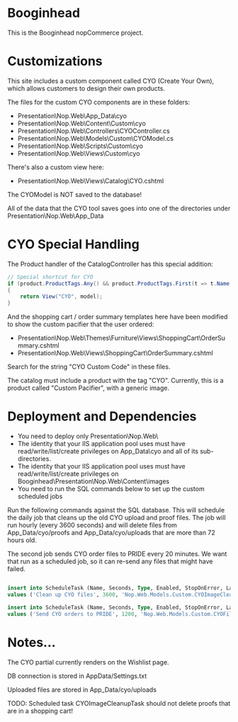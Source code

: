 # Booginhead

This is the Booginhead nopCommerce project.

# Customizations

This site includes a custom component called CYO (Create Your Own), 
which allows customers to design their own products.

The files for the custom CYO components are in these folders:

* Presentation\Nop.Web\App_Data\cyo
* Presentation\Nop.Web\Content\Custom\cyo
* Presentation\Nop.Web\Controllers\CYOController.cs
* Presentation\Nop.Web\Models\Custom\CYOModel.cs
* Presentation\Nop.Web\Scripts\Custom\cyo
* Presentation\Nop.Web\Views\Custom\cyo

There's also a custom view here:

* Presentation\Nop.Web\Views\Catalog\CYO.cshtml

The CYOModel is NOT saved to the database! 

All of the data that the CYO tool saves goes into one of the directories
under Presentation\Nop.Web\App_Data

# CYO Special Handling

The Product handler of the CatalogController has this special addition:

```c#
// Special shortcut for CYO
if (product.ProductTags.Any() && product.ProductTags.First(t => t.Name == "CYO") != null)
{
	return View("CYO", model);
}
```

And the shopping cart / order summary templates here have been modified to show 
the custom pacifier that the user ordered:

* Presentation\Nop.Web\Themes\Furniture\Views\ShoppingCart\OrderSummary.cshtml
* Presentation\Nop.Web\Views\ShoppingCart\OrderSummary.cshtml

Search for the string "CYO Custom Code" in these files.

The catalog must include a product with the tag "CYO". Currently, this is a product called
"Custom Pacifier", with a generic image.

# Deployment and Dependencies

* You need to deploy only Presentation\Nop.Web\
* The identity that your IIS application pool uses must have 
read/write/list/create privileges on App_Data\cyo and all of
its sub-directories.
* The identity that your IIS application pool uses must have 
read/write/list/create privileges on Booginhead\Presentation\Nop.Web\Content\images
* You need to run the SQL commands below to set up the custom scheduled jobs

Run the following commands against the SQL database. This will schedule the
daily job that cleans up the old CYO upload and proof files. The job will
run hourly (every 3600 seconds) and will delete files from App_Data/cyo/proofs
and App_Data/cyo/uploads that are more than 72 hours old.

The second job sends CYO order files to PRIDE every 20 minutes. We want that 
run as a scheduled job, so it can re-send any files that might have failed.

```sql

insert into ScheduleTask (Name, Seconds, Type, Enabled, StopOnError, LastStartUTC, LastEndUTC, LastSuccessUTC)
values ('Clean up CYO files', 3600, 'Nop.Web.Models.Custom.CYOImageCleanupTask, Nop.Web', 1, 0, null, null, null)

insert into ScheduleTask (Name, Seconds, Type, Enabled, StopOnError, LastStartUTC, LastEndUTC, LastSuccessUTC)
values ('Send CYO orders to PRIDE', 1200, 'Nop.Web.Models.Custom.CYOFileTransferTask, Nop.Web', 1, 0, null, null, null)

```

# Notes...

The CYO partial currently renders on the Wishlist page.

DB connection is stored in AppData/Settings.txt

Uploaded files are stored in App_Data/cyo/uploads

TODO: Scheduled task CYOImageCleanupTask should not delete proofs that are in a shopping cart!
